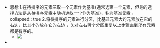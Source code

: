 - 思想:1.在待排序的元素任取一个元素作为基准(通常选第一个元素，但最的选择方法是从待排序元素中随机选取一个作为基准)，称为基准元素；
  collapsed:: true
  2.将待排序的元素进行分区，比基准元素大的元素放在它的右边，比其小的放在它的左边；
  3.对左右两个分区重复以上步骤直到所有元素都是有序的。
	- ![](https://images0.cnblogs.com/blog2015/776259/201507/280754329387398.png)
-
